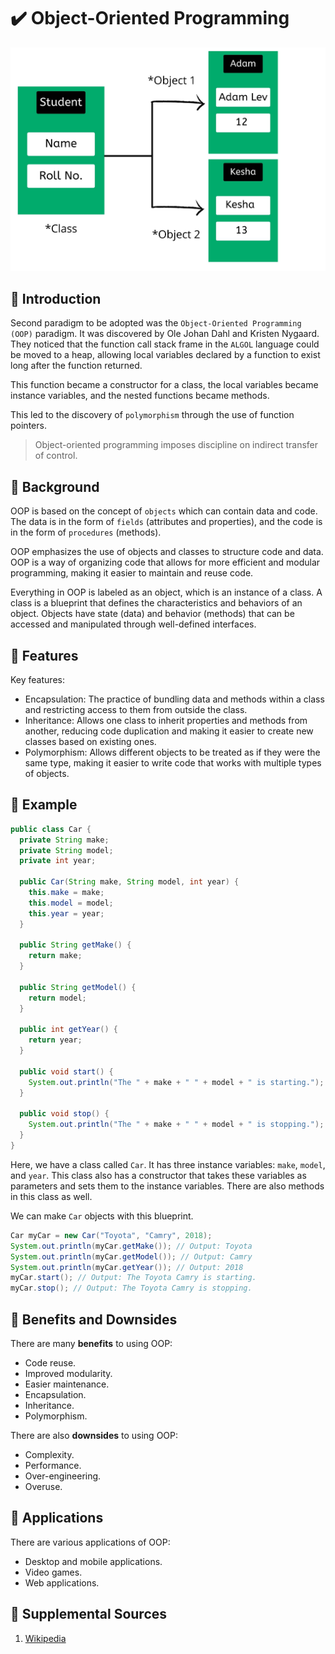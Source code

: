 # :heavy_check_mark: Object-Oriented Programming

![Image of object-oriented programming](../images/programming-paradigms/object-oriented-programming.png)

## :round_pushpin: Introduction
Second paradigm to be adopted was the `Object-Oriented Programming (OOP)` paradigm. It was discovered by Ole Johan Dahl and Kristen Nygaard. They noticed that the function call stack frame in the `ALGOL` language could be moved to a heap, allowing local variables declared by a function to exist long after the function returned.

This function became a constructor for a class, the local variables became instance variables, and the nested functions became methods.

This led to the discovery of `polymorphism` through the use of function pointers.

> Object-oriented programming imposes discipline on indirect transfer of control.

## :round_pushpin: Background
OOP is based on the concept of `objects` which can contain data and code. The data is in the form of `fields` (attributes and properties), and the code is in the form of `procedures` (methods).

OOP emphasizes the use of objects and classes to structure code and data. OOP is a way of organizing code that allows for more efficient and modular programming, making it easier to maintain and reuse code.

Everything in OOP is labeled as an object, which is an instance of a class. A class is a blueprint that defines the characteristics and behaviors of an object. Objects have state (data) and behavior (methods) that can be accessed and manipulated through well-defined interfaces.

## :round_pushpin: Features
Key features:
- Encapsulation: The practice of bundling data and methods within a class and restricting access to them from outside the class.
- Inheritance: Allows one class to inherit properties and methods from another, reducing code duplication and making it easier to create new classes based on existing ones.
- Polymorphism: Allows different objects to be treated as if they were the same type, making it easier to write code that works with multiple types of objects.

## :round_pushpin: Example
```java
public class Car {
  private String make;
  private String model;
  private int year;

  public Car(String make, String model, int year) {
    this.make = make;
    this.model = model;
    this.year = year;
  }

  public String getMake() {
    return make;
  }

  public String getModel() {
    return model;
  }

  public int getYear() {
    return year;
  }

  public void start() {
    System.out.println("The " + make + " " + model + " is starting.");
  }

  public void stop() {
    System.out.println("The " + make + " " + model + " is stopping.");
  }
}
```

Here, we have a class called `Car`. It has three instance variables: `make`, `model`, and `year`. This class also has a constructor that takes these variables as parameters and sets them to the instance variables. There are also methods in this class as well.

We can make `Car` objects with this blueprint.

```java
Car myCar = new Car("Toyota", "Camry", 2018);
System.out.println(myCar.getMake()); // Output: Toyota
System.out.println(myCar.getModel()); // Output: Camry
System.out.println(myCar.getYear()); // Output: 2018
myCar.start(); // Output: The Toyota Camry is starting.
myCar.stop(); // Output: The Toyota Camry is stopping.
```

## :round_pushpin: Benefits and Downsides
There are many **benefits** to using OOP:
- Code reuse.
- Improved modularity.
- Easier maintenance.
- Encapsulation.
- Inheritance.
- Polymorphism.

There are also **downsides** to using OOP:
- Complexity.
- Performance.
- Over-engineering.
- Overuse.

## :round_pushpin: Applications
There are various applications of OOP:
- Desktop and mobile applications.
- Video games.
- Web applications.

## :round_pushpin: Supplemental Sources
1. [Wikipedia](https://en.wikipedia.org/wiki/Object-oriented_programming)
